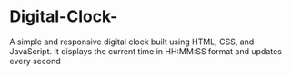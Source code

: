 # Digital-Clock-
A simple and responsive digital clock built using HTML, CSS, and JavaScript. It displays the current time in HH:MM:SS format and updates every second
